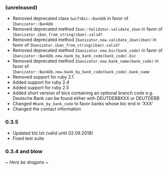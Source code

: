 ### (unreleased)

- Removed deprecated class `SwiftBic::BankDb` in favor of `Ibanizator::BankDb`
- Removed deprecated method `Iban::Validator.validate_iban` in favor of `Ibanizator.iban_from_string(iban).valid?`
- Removed deprecated method `Ibanizator.new.validate_iban(iban)` in favor of `Ibanizator.iban_from_string(iban).valid?`
- Removed deprecated method `Ibanizator.new.bic(bank_code)` in favor of `Ibanizator::BankDb.new.bank_by_bank_code(bank_code).bic`
- Removed deprecated method `Ibanizator.new.bank_name(bank_code)` in favor of `Ibanizator::BankDb.new.bank_by_bank_code(bank_code).bank_name`
- Removed support for ruby 2.1
- Added support for ruby 2.4
- Added support for ruby 2.5
- Added short version of bics containing an optional branch code e.g. Deutsche Bank can be found either with DEUTDEBBXXX or DEUTDEBB
- Changed `#bank_by_bank_code` to favor banks whose bic end in 'XXX'
- Changed the contact information

### 0.3.5

- Updated blz.txt (valid until 02.09.2018)
- Fixed test suite

### 0.3.4 and blow

~ *Here be dragons* ~
